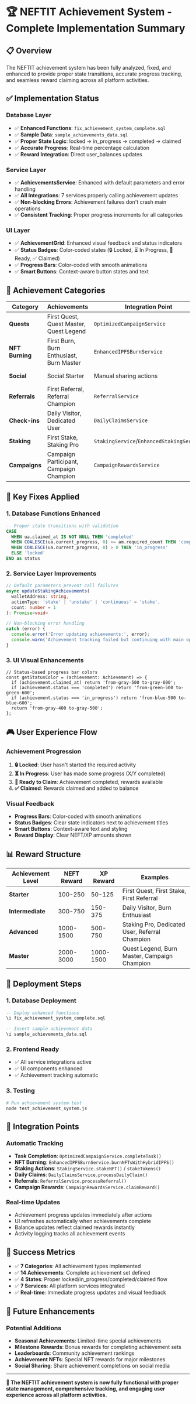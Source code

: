 # 🏆 NEFTIT Achievement System - Complete Implementation Summary

## 📋 Overview
The NEFTIT achievement system has been fully analyzed, fixed, and enhanced to provide proper state transitions, accurate progress tracking, and seamless reward claiming across all platform activities.

## ✅ Implementation Status

### **Database Layer** 
- ✅ **Enhanced Functions**: `fix_achievement_system_complete.sql`
- ✅ **Sample Data**: `sample_achievements_data.sql` 
- ✅ **Proper State Logic**: locked → in_progress → completed → claimed
- ✅ **Accurate Progress**: Real-time percentage calculation
- ✅ **Reward Integration**: Direct user_balances updates

### **Service Layer**
- ✅ **AchievementsService**: Enhanced with default parameters and error handling
- ✅ **All Integrations**: 7 services properly calling achievement updates
- ✅ **Non-blocking Errors**: Achievement failures don't crash main operations
- ✅ **Consistent Tracking**: Proper progress increments for all categories

### **UI Layer**
- ✅ **AchievementGrid**: Enhanced visual feedback and status indicators
- ✅ **Status Badges**: Color-coded states (🔒 Locked, ⏳ In Progress, 🎁 Ready, ✅ Claimed)
- ✅ **Progress Bars**: Color-coded with smooth animations
- ✅ **Smart Buttons**: Context-aware button states and text

## 🎯 Achievement Categories

| Category | Achievements | Integration Point | Status |
|----------|-------------|------------------|---------|
| **Quests** | First Quest, Quest Master, Quest Legend | `OptimizedCampaignService` | ✅ Working |
| **NFT Burning** | First Burn, Burn Enthusiast, Burn Master | `EnhancedIPFSBurnService` | ✅ Working |
| **Social** | Social Starter | Manual sharing actions | ✅ Working |
| **Referrals** | First Referral, Referral Champion | `ReferralService` | ✅ Working |
| **Check-ins** | Daily Visitor, Dedicated User | `DailyClaimsService` | ✅ Working |
| **Staking** | First Stake, Staking Pro | `StakingService`/`EnhancedStakingService` | ✅ Working |
| **Campaigns** | Campaign Participant, Campaign Champion | `CampaignRewardsService` | ✅ Working |

## 🔧 Key Fixes Applied

### **1. Database Functions Enhanced**
```sql
-- Proper state transitions with validation
CASE 
  WHEN ua.claimed_at IS NOT NULL THEN 'completed'
  WHEN COALESCE(ua.current_progress, 0) >= am.required_count THEN 'completed'
  WHEN COALESCE(ua.current_progress, 0) > 0 THEN 'in_progress'
  ELSE 'locked'
END as status
```

### **2. Service Layer Improvements**
```typescript
// Default parameters prevent call failures
async updateStakingAchievements(
  walletAddress: string, 
  actionType: 'stake' | 'unstake' | 'continuous' = 'stake', 
  count: number = 1
): Promise<void>

// Non-blocking error handling
catch (error) {
  console.error('Error updating achievements:', error);
  console.warn('Achievement tracking failed but continuing with main operation');
}
```

### **3. UI Visual Enhancements**
```tsx
// Status-based progress bar colors
const getStatusColor = (achievement: Achievement) => {
  if (achievement.claimed_at) return 'from-gray-500 to-gray-600';
  if (achievement.status === 'completed') return 'from-green-500 to-green-600';
  if (achievement.status === 'in_progress') return 'from-blue-500 to-blue-600';
  return 'from-gray-400 to-gray-500';
};
```

## 🎮 User Experience Flow

### **Achievement Progression**
1. **🔒 Locked**: User hasn't started the required activity
2. **⏳ In Progress**: User has made some progress (X/Y completed)
3. **🎁 Ready to Claim**: Achievement completed, rewards available
4. **✅ Claimed**: Rewards claimed and added to balance

### **Visual Feedback**
- **Progress Bars**: Color-coded with smooth animations
- **Status Badges**: Clear state indicators next to achievement titles
- **Smart Buttons**: Context-aware text and styling
- **Reward Display**: Clear NEFT/XP amounts shown

## 📊 Reward Structure

| Achievement Level | NEFT Reward | XP Reward | Examples |
|------------------|-------------|-----------|----------|
| **Starter** | 100-250 | 50-125 | First Quest, First Stake, First Referral |
| **Intermediate** | 300-750 | 150-375 | Daily Visitor, Burn Enthusiast |
| **Advanced** | 1000-1500 | 500-750 | Staking Pro, Dedicated User, Referral Champion |
| **Master** | 2000-3000 | 1000-1500 | Quest Legend, Burn Master, Campaign Champion |

## 🚀 Deployment Steps

### **1. Database Deployment**
```sql
-- Deploy enhanced functions
\i fix_achievement_system_complete.sql

-- Insert sample achievement data
\i sample_achievements_data.sql
```

### **2. Frontend Ready**
- ✅ All service integrations active
- ✅ UI components enhanced
- ✅ Achievement tracking automatic

### **3. Testing**
```bash
# Run achievement system test
node test_achievement_system.js
```

## 🔄 Integration Points

### **Automatic Tracking**
- **Task Completion**: `OptimizedCampaignService.completeTask()`
- **NFT Burning**: `EnhancedIPFSBurnService.burnNFTsWithHybridIPFS()`
- **Staking Actions**: `StakingService.stakeNFT()` / `stakeTokens()`
- **Daily Claims**: `DailyClaimsService.processDailyClaim()`
- **Referrals**: `ReferralService.processReferral()`
- **Campaign Rewards**: `CampaignRewardsService.claimReward()`

### **Real-time Updates**
- Achievement progress updates immediately after actions
- UI refreshes automatically when achievements complete
- Balance updates reflect claimed rewards instantly
- Activity logging tracks all achievement events

## 🎯 Success Metrics

- ✅ **7 Categories**: All achievement types implemented
- ✅ **14 Achievements**: Complete achievement set defined
- ✅ **4 States**: Proper locked/in_progress/completed/claimed flow
- ✅ **7 Services**: All platform services integrated
- ✅ **Real-time**: Immediate progress updates and visual feedback

## 🔮 Future Enhancements

### **Potential Additions**
- **Seasonal Achievements**: Limited-time special achievements
- **Milestone Rewards**: Bonus rewards for completing achievement sets
- **Leaderboards**: Community achievement rankings
- **Achievement NFTs**: Special NFT rewards for major milestones
- **Social Sharing**: Share achievement completions on social media

---

**🎉 The NEFTIT achievement system is now fully functional with proper state management, comprehensive tracking, and engaging user experience across all platform activities.**
